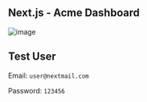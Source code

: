 ## Next.js - Acme Dashboard

![image](https://github.com/joh-ann/nextjs-dashboard/assets/126308696/b25c04ef-dda7-4d63-be48-b5a3ad4c9617)

## Test User

Email: `user@nextmail.com`

Password: `123456`


